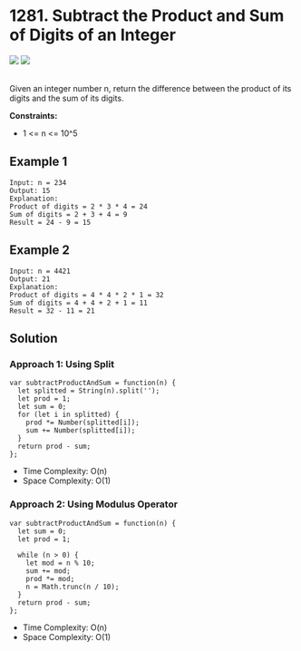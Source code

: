 
# 1281. Subtract the Product and Sum of Digits of an Integer

<div style={{ display: "flex", flex-direction: "column" }}>
  <img src="https://img.shields.io/badge/Level-Easy-brightgreen" />
  <img src="https://img.shields.io/badge/Math-grey" />
</div>

<br /> Given an integer number n, return the difference between the product of its digits and the sum of its digits.

<strong>Constraints:</strong>
- 1 <= n <= 10^5

## Example 1

```
Input: n = 234
Output: 15 
Explanation: 
Product of digits = 2 * 3 * 4 = 24 
Sum of digits = 2 + 3 + 4 = 9 
Result = 24 - 9 = 15
```

## Example 2

```
Input: n = 4421
Output: 21
Explanation: 
Product of digits = 4 * 4 * 2 * 1 = 32 
Sum of digits = 4 + 4 + 2 + 1 = 11 
Result = 32 - 11 = 21
```

## Solution
### Approach 1: Using Split
```
var subtractProductAndSum = function(n) {
  let splitted = String(n).split('');
  let prod = 1;
  let sum = 0;
  for (let i in splitted) {
    prod *= Number(splitted[i]);
    sum += Number(splitted[i]);
  }
  return prod - sum;
};
```
- Time Complexity: O(n)
- Space Complexity: O(1)

### Approach 2: Using Modulus Operator
```
var subtractProductAndSum = function(n) {
  let sum = 0;
  let prod = 1;

  while (n > 0) {
    let mod = n % 10;
    sum += mod;
    prod *= mod;
    n = Math.trunc(n / 10);   
  }
  return prod - sum;
};
```
- Time Complexity: O(n)
- Space Complexity: O(1)
